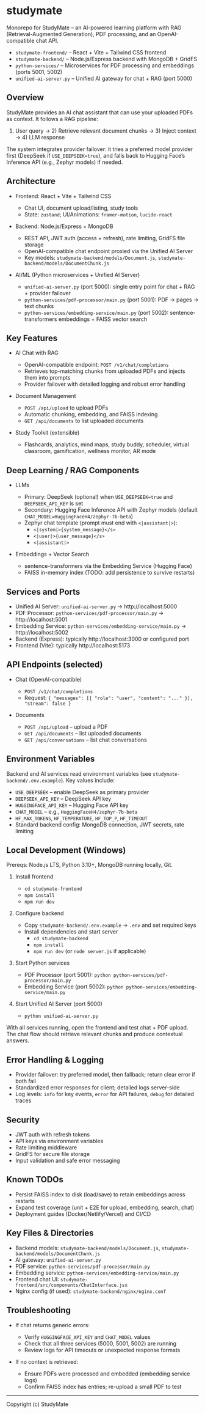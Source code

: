 # studymate

Monorepo for StudyMate – an AI-powered learning platform with RAG (Retrieval-Augmented Generation), PDF processing, and an OpenAI-compatible chat API.

- `studymate-frontend/` – React + Vite + Tailwind CSS frontend
- `studymate-backend/` – Node.js/Express backend with MongoDB + GridFS
- `python-services/` – Microservices for PDF processing and embeddings (ports 5001, 5002)
- `unified-ai-server.py` – Unified AI gateway for chat + RAG (port 5000)

## Overview

StudyMate provides an AI chat assistant that can use your uploaded PDFs as context. It follows a RAG pipeline:

1) User query → 2) Retrieve relevant document chunks → 3) Inject context → 4) LLM response

The system integrates provider failover: it tries a preferred model provider first (DeepSeek if `USE_DEEPSEEK=true`), and falls back to Hugging Face’s Inference API (e.g., Zephyr models) if needed.

## Architecture

- Frontend: React + Vite + Tailwind CSS
  - Chat UI, document upload/listing, study tools
  - State: `zustand`; UI/Animations: `framer-motion`, `lucide-react`

- Backend: Node.js/Express + MongoDB
  - REST API, JWT auth (access + refresh), rate limiting, GridFS file storage
  - OpenAI-compatible chat endpoint proxied via the Unified AI Server
  - Key models: `studymate-backend/models/Document.js`, `studymate-backend/models/DocumentChunk.js`

- AI/ML (Python microservices + Unified AI Server)
  - `unified-ai-server.py` (port 5000): single entry point for chat + RAG + provider failover
  - `python-services/pdf-processor/main.py` (port 5001): PDF → pages → text chunks
  - `python-services/embedding-service/main.py` (port 5002): sentence-transformers embeddings + FAISS vector search

## Key Features

- AI Chat with RAG
  - OpenAI-compatible endpoint: `POST /v1/chat/completions`
  - Retrieves top-matching chunks from uploaded PDFs and injects them into prompts
  - Provider failover with detailed logging and robust error handling

- Document Management
  - `POST /api/upload` to upload PDFs
  - Automatic chunking, embedding, and FAISS indexing
  - `GET /api/documents` to list uploaded documents

- Study Toolkit (extensible)
  - Flashcards, analytics, mind maps, study buddy, scheduler, virtual classroom, gamification, wellness monitor, AR mode

## Deep Learning / RAG Components

- LLMs
  - Primary: DeepSeek (optional) when `USE_DEEPSEEK=true` and `DEEPSEEK_API_KEY` is set
  - Secondary: Hugging Face Inference API with Zephyr models (default `CHAT_MODEL=HuggingFaceH4/zephyr-7b-beta`)
  - Zephyr chat template (prompt must end with `<|assistant|>`):
    - `<|system|>{system_message}</s>`
    - `<|user|>{user_message}</s>`
    - `<|assistant|>`

- Embeddings + Vector Search
  - sentence-transformers via the Embedding Service (Hugging Face)
  - FAISS in-memory index (TODO: add persistence to survive restarts)

## Services and Ports

- Unified AI Server: `unified-ai-server.py` → http://localhost:5000
- PDF Processor: `python-services/pdf-processor/main.py` → http://localhost:5001
- Embedding Service: `python-services/embedding-service/main.py` → http://localhost:5002
- Backend (Express): typically http://localhost:3000 or configured port
- Frontend (Vite): typically http://localhost:5173

## API Endpoints (selected)

- Chat (OpenAI-compatible)
  - `POST /v1/chat/completions`
  - Request: `{ "messages": [{ "role": "user", "content": "..." }], "stream": false }`

- Documents
  - `POST /api/upload` – upload a PDF
  - `GET /api/documents` – list uploaded documents
  - `GET /api/conversations` – list chat conversations

## Environment Variables

Backend and AI services read environment variables (see `studymate-backend/.env.example`). Key values include:

- `USE_DEEPSEEK` – enable DeepSeek as primary provider
- `DEEPSEEK_API_KEY` – DeepSeek API key
- `HUGGINGFACE_API_KEY` – Hugging Face API key
- `CHAT_MODEL` – e.g., `HuggingFaceH4/zephyr-7b-beta`
- `HF_MAX_TOKENS`, `HF_TEMPERATURE`, `HF_TOP_P`, `HF_TIMEOUT`
- Standard backend config: MongoDB connection, JWT secrets, rate limiting

## Local Development (Windows)

Prereqs: Node.js LTS, Python 3.10+, MongoDB running locally, Git.

1) Install frontend
   - `cd studymate-frontend`
   - `npm install`
   - `npm run dev`

2) Configure backend
   - Copy `studymate-backend/.env.example` → `.env` and set required keys
   - Install dependencies and start server
     - `cd studymate-backend`
     - `npm install`
     - `npm run dev` (or `node server.js` if applicable)

3) Start Python services
   - PDF Processor (port 5001): `python python-services/pdf-processor/main.py`
   - Embedding Service (port 5002): `python python-services/embedding-service/main.py`

4) Start Unified AI Server (port 5000)
   - `python unified-ai-server.py`

With all services running, open the frontend and test chat + PDF upload. The chat flow should retrieve relevant chunks and produce contextual answers.

## Error Handling & Logging

- Provider failover: try preferred model, then fallback; return clear error if both fail
- Standardized error responses for client; detailed logs server-side
- Log levels: `info` for key events, `error` for API failures, `debug` for detailed traces

## Security

- JWT auth with refresh tokens
- API keys via environment variables
- Rate limiting middleware
- GridFS for secure file storage
- Input validation and safe error messaging

## Known TODOs

- Persist FAISS index to disk (load/save) to retain embeddings across restarts
- Expand test coverage (unit + E2E for upload, embedding, search, chat)
- Deployment guides (Docker/Netlify/Vercel) and CI/CD

## Key Files & Directories

- Backend models: `studymate-backend/models/Document.js`, `studymate-backend/models/DocumentChunk.js`
- AI gateway: `unified-ai-server.py`
- PDF service: `python-services/pdf-processor/main.py`
- Embedding service: `python-services/embedding-service/main.py`
- Frontend chat UI: `studymate-frontend/src/components/ChatInterface.jsx`
- Nginx config (if used): `studymate-backend/nginx/nginx.conf`

## Troubleshooting

- If chat returns generic errors:
  - Verify `HUGGINGFACE_API_KEY` and `CHAT_MODEL` values
  - Check that all three services (5000, 5001, 5002) are running
  - Review logs for API timeouts or unexpected response formats

- If no context is retrieved:
  - Ensure PDFs were processed and embedded (embedding service logs)
  - Confirm FAISS index has entries; re-upload a small PDF to test

---

Copyright (c) StudyMate
